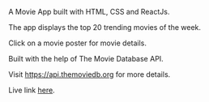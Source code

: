 A Movie App built with HTML, CSS and ReactJs.

The app displays the top 20 trending movies of the week.

Click on a movie poster for movie details.

Built with the help of The Movie Database API.

Visit https://api.themoviedb.org for more details.

Live link [here](https://movie-app4.netlify.app/).
